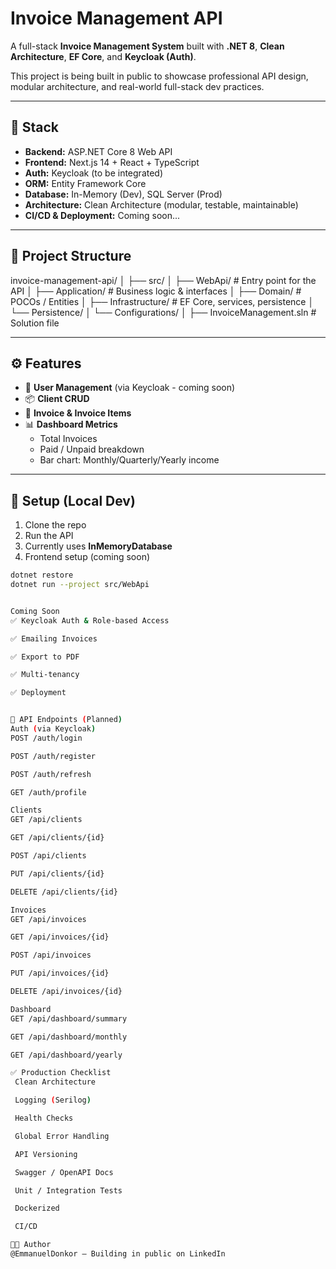 # Invoice Management API

A full-stack **Invoice Management System** built with **.NET 8**, **Clean Architecture**, **EF Core**, and **Keycloak (Auth)**.

This project is being built in public to showcase professional API design, modular architecture, and real-world full-stack dev practices.

---

## 🧱 Stack

- **Backend:** ASP.NET Core 8 Web API
- **Frontend:** Next.js 14 + React + TypeScript
- **Auth:** Keycloak (to be integrated)
- **ORM:** Entity Framework Core
- **Database:** In-Memory (Dev), SQL Server (Prod)
- **Architecture:** Clean Architecture (modular, testable, maintainable)
- **CI/CD & Deployment:** Coming soon...

---

## 📁 Project Structure

invoice-management-api/
│
├── src/
│ ├── WebApi/ # Entry point for the API
│ ├── Application/ # Business logic & interfaces
│ ├── Domain/ # POCOs / Entities
│ ├── Infrastructure/ # EF Core, services, persistence
│ └── Persistence/
│ └── Configurations/
│
├── InvoiceManagement.sln # Solution file



---

## ⚙️ Features

- 🔐 **User Management** (via Keycloak - coming soon)
- 📦 **Client CRUD**
- 🧾 **Invoice & Invoice Items**
- 📊 **Dashboard Metrics**
    - Total Invoices
    - Paid / Unpaid breakdown
    - Bar chart: Monthly/Quarterly/Yearly income

---

## 🚀 Setup (Local Dev)

1. Clone the repo
2. Run the API 
3. Currently uses **InMemoryDatabase**
4. Frontend setup (coming soon)

```bash
dotnet restore
dotnet run --project src/WebApi


Coming Soon
✅ Keycloak Auth & Role-based Access

✅ Emailing Invoices

✅ Export to PDF

✅ Multi-tenancy

✅ Deployment 


🔌 API Endpoints (Planned)
Auth (via Keycloak)
POST /auth/login

POST /auth/register

POST /auth/refresh

GET /auth/profile

Clients
GET /api/clients

GET /api/clients/{id}

POST /api/clients

PUT /api/clients/{id}

DELETE /api/clients/{id}

Invoices
GET /api/invoices

GET /api/invoices/{id}

POST /api/invoices

PUT /api/invoices/{id}

DELETE /api/invoices/{id}

Dashboard
GET /api/dashboard/summary

GET /api/dashboard/monthly

GET /api/dashboard/yearly

✅ Production Checklist
 Clean Architecture

 Logging (Serilog)

 Health Checks

 Global Error Handling

 API Versioning

 Swagger / OpenAPI Docs

 Unit / Integration Tests

 Dockerized

 CI/CD

👨‍💻 Author
@EmmanuelDonkor — Building in public on LinkedIn
